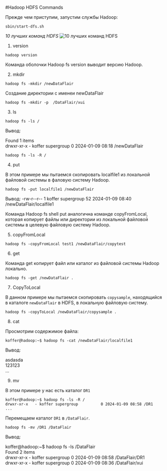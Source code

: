 #Hadoop HDFS Commands

Прежде чем приступим, запустим службы Hadoop:

```
sbin/start-dfs.sh
```

_10 лучших команд HDFS_
![10 лучших команд HDFS](https://data-flair.training/blogs/wp-content/uploads/sites/2/2016/06/top-10-hadoop-hdfs-commands.jpg)


1. version

```
hadoop version
```
Команда оболочки Hadoop fs version выводит версию Hadoop.

2. mkdir 

```
hadoop fs -mkdir /newDataFlair
```
Создание директории с именеи newDataFlair

```
hadoop fs -mkdir -p  /DataFlair/xui
```

3. ls

```
hadoop fs -ls /
```
Вывод:

Found 1 items  
drwxr-xr-x   - koffer supergroup          0 2024-01-09 08:18 /newDataFlair  

```
hadoop fs -ls -R /
```

4. put

В этом примере мы пытаемся скопировать localfile1 из локальной файловой системы 
в фаловую систему Hadoop.

```
hadoop fs -put localfile1 /newDataFlair
```
Вывод:
-rw-r--r--   1 koffer supergroup         52 2024-01-09 08:40 /newDataFlair/localfile1  

Команда Hadoop fs shell put аналогична команде copyFromLocal, которая копирует файлы 
или директории из локальной файловой системы в целевую файловую систему Hadoop.

5. copyFromLocal

```
hadoop fs -copyFromLocal test1 /newDataFlair/copytest
```

6. get

Команда get копирует файл или каталог из файловой системы Hadoop локально.
```
hadoop fs -get /newDataFlair .
```

7. CopyToLocal

В данном примере мы пытаемся скопировать `copysample`, находящийся в каталоге
`newDataFlair` в HDFS, в локальную файловую систему.
```
hadoop fs -copyToLocal /newDataFlair/copysample .
```

8. cat

Просмотрим содержимое файла:
```
koffer@hadoop:~$ hadoop fs -cat /newDataFlair/localfile1
```
Вывод:

asdasda  
123123  
...  

9. mv

В этом примере у нас есть каталог `DR1`
```
koffer@hadoop:~$ hadoop fs -ls -R /
drwxr-xr-x   - koffer supergroup          0 2024-01-09 08:58 /DR1
...
```
Перемещаем каталог `DR1` в `/DataFlair`.
```
hadoop fs -mv /DR1 /DataFlair
```

Вывод:

koffer@hadoop:~$ hadoop fs -ls /DataFlair  
Found 2 items  
drwxr-xr-x   - koffer supergroup          0 2024-01-09 08:58 /DataFlair/DR1  
drwxr-xr-x   - koffer supergroup          0 2024-01-09 08:36 /DataFlair/xui  





